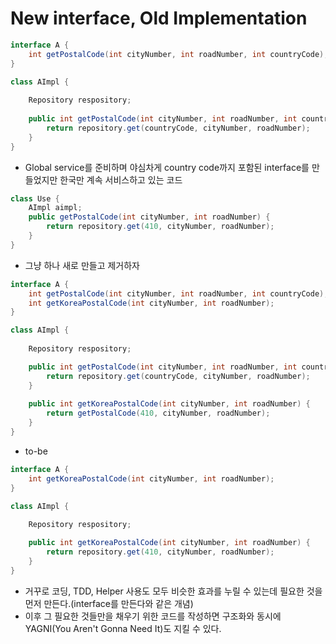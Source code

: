 # New interface, Old Implementation
```JAVA
interface A {
    int getPostalCode(int cityNumber, int roadNumber, int countryCode);
}

class AImpl {
    
    Repository respository;
    
    public int getPostalCode(int cityNumber, int roadNumber, int countryCode) {        
        return repository.get(countryCode, cityNumber, roadNumber);
    }
}
```
* Global service를 준비하며 야심차게 country code까지 포함된 interface를 만들었지만 한국만 계속 서비스하고 있는 코드

```java
class Use {
    AImpl aimpl;
    public getPostalCode(int cityNumber, int roadNumber) {
        return repository.get(410, cityNumber, roadNumber);
    }
}
```

* 그냥 하나 새로 만들고 제거하자
```JAVA
interface A {
    int getPostalCode(int cityNumber, int roadNumber, int countryCode);
    int getKoreaPostalCode(int cityNumber, int roadNumber);
}

class AImpl {
    
    Repository respository;

    public int getPostalCode(int cityNumber, int roadNumber, int countryCode) {
        return repository.get(countryCode, cityNumber, roadNumber);
    }
    
    public int getKoreaPostalCode(int cityNumber, int roadNumber) {
        return getPostalCode(410, cityNumber, roadNumber);
    }
}
```
* to-be

```JAVA
interface A {
    int getKoreaPostalCode(int cityNumber, int roadNumber);
}

class AImpl {
    
    Repository respository;

    public int getKoreaPostalCode(int cityNumber, int roadNumber) {
        return repository.get(410, cityNumber, roadNumber);
    }
}
```

* 거꾸로 코딩, TDD, Helper 사용도 모두 비슷한 효과를 누릴 수 있는데 필요한 것을 먼저 만든다.(interface를 만든다와 같은 개념)
* 이후 그 필요한 것들만을 채우기 위한 코드를 작성하면 구조화와 동시에 YAGNI(You Aren't Gonna Need It)도 지킬 수 있다.